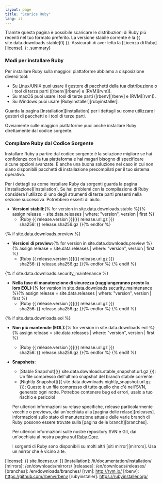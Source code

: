 ```yaml
---
layout: page
title: "Scarica Ruby"
lang: it
---
```


Tramite questa pagina è possibile scaricare le distribuzioni di Ruby più
recenti nel tuo formato preferito. La versione stabile corrente è la
{{ site.data.downloads.stable[0] }}. Assicurati di aver letto
la [Licenza di Ruby][license].
{: .summary}

### Modi per installare Ruby

Per installare Ruby sulla maggiori piattaforme abbiamo a disposizione
diversi tool:

* Su Linux/UNIX puoi usare il gestore di pacchetti della tua
  distribuzione o i tool di terze parti ([rbenv][rbenv] e [RVM][rvm]).
* Su macOS puoi usare i tool di terze parti ([rbenv][rbenv] e [RVM][rvm]).
* Su Windows puoi usare [RubyInstaller][rubyinstaller].

Guarda la pagina [Installation][installation] per i dettagli su
come utilizzare i gestori di pacchetti o i tool di terze parti.

Ovviamente sulle maggiori piattaforme puoi anche installare Ruby direttamente
dal codice sorgente.

### Compilare Ruby dal Codice Sorgente

Installare Ruby a partire dal codice sorgente è la soluzione migliore se hai
confidenza con la tua piattaforma e hai magari bisogno di specificare
alcune opzioni avanzate. È anche una buona soluzione nel caso in cui non
siano disponibili pacchetti di installazione precompilati per il tuo
sistema operativo.

Per i dettagli su come installare Ruby da sorgenti guarda la pagina
[Installazione][installation].
Se hai problemi con la compilazione di Ruby considera l'utilizzo di uno
degli strumenti di terze parti presenti nella sezione successiva. Potrebbero
esserti di aiuto.

* **Versioni stabili:**{% for version in site.data.downloads.stable %}{% assign release = site.data.releases | where: "version", version | first %}
  * [Ruby {{ release.version }}]({{ release.url.gz }})<br>
    sha256: {{ release.sha256.gz }}{% endfor %}

{% if site.data.downloads.preview %}
* **Versioni di preview:**{% for version in site.data.downloads.preview %}{% assign release = site.data.releases | where: "version", version | first %}
  * [Ruby {{ release.version }}]({{ release.url.gz }})<br>
    sha256: {{ release.sha256.gz }}{% endfor %}
{% endif %}

{% if site.data.downloads.security_maintenance %}
* **Nella fase di manutenzione di sicurezza (raggiungeranno presto la loro EOL):**{% for version in site.data.downloads.security_maintenance %}{% assign release = site.data.releases | where: "version", version | first %}
  * [Ruby {{ release.version }}]({{ release.url.gz }})<br>
    sha256: {{ release.sha256.gz }}{% endfor %}
{% endif %}

{% if site.data.downloads.eol %}
* **Non più mantenute (EOL):**{% for version in site.data.downloads.eol %}{% assign release = site.data.releases | where: "version", version | first %}
  * [Ruby {{ release.version }}]({{ release.url.gz }})<br>
    sha256: {{ release.sha256.gz }}{% endfor %}
{% endif %}

* **Snapshots:**
  * [Stable Snapshot]({{ site.data.downloads.stable_snapshot.url.gz }}):
    Un file compresso dell'ultimo snapshot del branch stabile corrente.
  * [Nightly Snapshot]({{ site.data.downloads.nightly_snapshot.url.gz }}):
    Questo è un file compresso di tutto quello che c'è nell'SVN, generato ogni notte.
    Potrebbe contenere bug ed errori, usalo a tuo rischio e pericolo!

  Per ulteriori informazioni su relase specifiche, release particolarmente vecchie o previews, dai un'occhiata alla [pagina delle relase][releases].
  Informazioni sullo stato di manutenzione attuale delle varie branch di Ruby possono essere trovate sulla [pagina delle branch][branches].

  Per ulteriori informazioni sulle nostre repository SVN e Git, dai un'occhiata al nostra pagina sul
  [Ruby Core](/en/community/ruby-core/).

  I sorgenti di Ruby sono disponibili su molti altri
  [siti mirror][mirrors].
  Usa un mirror che è vicino a te.



[license]: {{ site.license.url }}
[installation]: /it/documentation/installation/
[mirrors]: /en/downloads/mirrors/
[releases]: /en/downloads/releases/
[branches]: /en/downloads/branches/
[rvm]: http://rvm.io/
[rbenv]: https://github.com/rbenv/rbenv
[rubyinstaller]: https://rubyinstaller.org/
